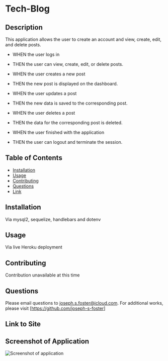 # Tech-Blog

  ## Description
  This application allows the user to create an account and view, create, edit, and delete posts.

  - WHEN the user logs in
  - THEN the user can view, create, edit, or delete posts.

  - WHEN the user creates a new post
  - THEN the new post is displayed on the dashboard.

  - WHEN the user updates a post
  - THEN the new data is saved to the corresponding post.

  - WHEN the user deletes a post
  - THEN the data for the corresponding post is deleted. 

  - WHEN the user finished with the application
  - THEN the user can logout and terminate the session.

  ## Table of Contents
  - [Installation](#installation)
  - [Usage](#usage)
  - [Contributing](#contributing)
  - [Questions](#questions)
  - [Link](#link-to-site)

  ## Installation
  Via mysql2, sequelize, handlebars and dotenv

  ## Usage
  Via live Heroku deployment

  ## Contributing
  Contribution unavailable at this time

  ## Questions
  Please email questions to joseph.s.foster@icloud.com.
  For additional works, please visit [https://github.com/joseph-s-foster]

  ## Link to Site

  ## Screenshot of Application
  ![Screenshot of application](./)

